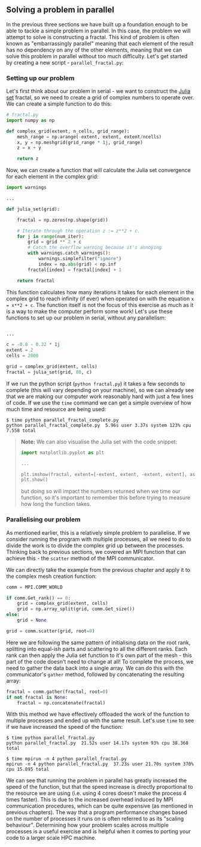 ## Solving a problem in parallel

In the previous three sections we have built up a foundation enough to be able to tackle a simple problem in parallel. In this case, the problem we will attempt to solve is constructing a fractal. This kind of problem is often known as "embarrassingly parallel" meaning that each element of the result has no dependency on any of the other elements, meaning that we can solve this problem in parallel without too much difficulty. Let's get started by creating a new script - `parallel_fractal.py`:

### Setting up our problem

Let's first think about our problem in serial - we want to construct the [Julia set](https://en.wikipedia.org/wiki/Julia_set) fractal, so we need to create a grid of complex numbers to operate over. We can create a simple function to do this:

```python
# fractal.py
import numpy as np

def complex_grid(extent, n_cells, grid_range):
    mesh_range = np.arange(-extent, extent, extent/ncells)
    x, y = np.meshgrid(grid_range * 1j, grid_range)
    z = x + y

    return z
```

Now, we can create a function that will calculate the Julia set convergence for each element in the complex grid:

```python
import warnings

...

def julia_set(grid):

    fractal = np.zeros(np.shape(grid))

    # Iterate through the operation z := z**2 + c.
    for j in range(num_iter):
        grid = grid ** 2 + c
        # Catch the overflow warning because it's annoying
        with warnings.catch_warnings():
            warnings.simplefilter("ignore")
            index = np.abs(grid) < np.inf
        fractal[index] = fractal[index] + 1

    return fractal
```

This function calculates how many iterations it takes for each element in the complex grid to reach infinity (if ever) when operated on with the equation `x = x**2 + c`. The function itself is not the focus of this exercise as much as it is a way to make the computer perform some work! Let's use these functions to set up our problem in serial, without any parallelism:

```python

...

c = -0.8 - 0.22 * 1j
extent = 2
cells = 2000

grid = complex_grid(extent, cells)
fractal = julia_set(grid, 80, c)
```

If we run the python script (`python fractal.py`) it takes a few seconds to complete (this will vary depending on your machine), so we can already see that we are making our computer work reasonably hard with just a few lines of code. If we use the `time` command we can get a simple overview of how much time and resource are being used:

```
$ time python parallel_fractal_complete.py
python parallel_fractal_complete.py  5.96s user 3.37s system 123% cpu 7.558 total
```

> **Note:**  We can also visualise the Julia set with the code snippet:
>
> ```python
> import matplotlib.pyplot as plt
>
> ...
>
> plt.imshow(fractal, extent=[-extent, extent, -extent, extent], aspect='equal')
> plt.show()
> ```
>
> but doing so will impact the numbers returned when we time our function, so it's important to remember this before trying to measure how long the function takes.

### Parallelising our problem

As mentioned earlier, this is a relatively simple problem to parallelise. If we consider running the program with multiple processes, all we need to do to divide the work is to divide the complex grid up between the processes. Thinking back to previous sections, we covered an MPI function that can achieve this - the `scatter` method of the MPI communicator.

We can directly take the example from the previous chapter and apply it to the complex mesh creation function:

```python
comm = MPI.COMM_WORLD

if comm.Get_rank() == 0:
    grid = complex_grid(extent, cells)
    grid = np.array_split(grid, comm.Get_size())
else:
    grid = None

grid = comm.scatter(grid, root=0)
```

Here we are following the same pattern of initialising data on the root rank, splitting into equal-ish parts and scattering to all the different ranks. Each rank can then apply the Julia set function to it's own part of the mesh - this part of the code doesn't need to change at all!
To complete the process, we need to gather the data back into a single array. We can do this with the communicator's `gather` method, followed by concatenating the resulting array:

```python
fractal = comm.gather(fractal, root=0)
if not fractal is None:
    fractal = np.concatenate(fractal)
```

With this method we have effectively offloaded the work of the function to multiple processes and ended up with the same result. Let's use `time` to see if we have increased the speed of the function:

```
$ time python parallel_fractal.py
python parallel_fractal.py  21.52s user 14.17s system 93% cpu 38.368 total

$ time mpirun -n 4 python parallel_fractal.py
mpirun -n 4 python parallel_fractal.py  37.23s user 21.70s system 370% cpu 15.895 total
```

We can see that running the problem in parallel has greatly increased the speed of the function, but that the speed increase is directly proportional to the resource we are using (i.e. using 4 cores doesn't make the process 4 times faster). This is due to the increased overhead induced by MPI communication procedures, which can be quite expensive (as mentioned in previous chapters).
The way that a program performance changes based on the number of processes it runs on is often referred to as its "scaling behaviour". Determining how your problem scales across multiple processes is a useful exercise and is helpful when it comes to porting your code to a larger scale HPC machine.
